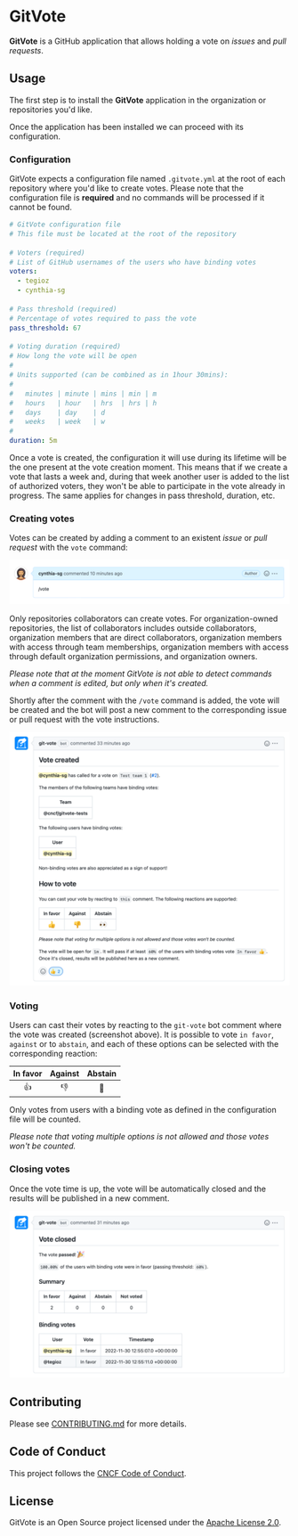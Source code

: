 # GitVote

**GitVote** is a GitHub application that allows holding a vote on *issues* and *pull requests*.

## Usage

The first step is to install the **GitVote** application in the organization or repositories you'd like.

Once the application has been installed we can proceed with its configuration.

### Configuration

GitVote expects a configuration file named `.gitvote.yml` at the root of each repository where you'd like to create votes. Please note that the configuration file is **required** and no commands will be processed if it cannot be found.

```yaml
# GitVote configuration file
# This file must be located at the root of the repository

# Voters (required)
# List of GitHub usernames of the users who have binding votes
voters:
  - tegioz
  - cynthia-sg

# Pass threshold (required)
# Percentage of votes required to pass the vote
pass_threshold: 67

# Voting duration (required)
# How long the vote will be open
#
# Units supported (can be combined as in 1hour 30mins):
#
#   minutes | minute | mins | min | m
#   hours   | hour   | hrs  | hrs | h
#   days    | day    | d
#   weeks   | week   | w
#
duration: 5m
```

Once a vote is created, the configuration it will use during its lifetime will be the one present at the vote creation moment. This means that if we create a vote that lasts a week and, during that week another user is added to the list of authorized voters, they won't be able to participate in the vote already in progress. The same applies for changes in pass threshold, duration, etc.

### Creating votes

Votes can be created by adding a comment to an existent *issue* or *pull request* with the `vote` command:

![create-vote](docs/screenshots/create-vote.png)

Only repositories collaborators can create votes. For organization-owned repositories, the list of collaborators includes outside collaborators, organization members that are direct collaborators, organization members with access through team memberships, organization members with access through default organization permissions, and organization owners.

*Please note that at the moment GitVote is not able to detect commands when a comment is edited, but only when it's created.*

Shortly after the comment with the `/vote` command is added, the vote will be created and the bot will post a new comment to the corresponding issue or pull request with the vote instructions.

![create-vote](docs/screenshots/vote-created.png)

### Voting

Users can cast their votes by reacting to the `git-vote` bot comment where the vote was created (screenshot above). It is possible to vote `in favor`, `against` or to `abstain`, and each of these options can be selected with the corresponding reaction:

| In favor | Against | Abstain |
| :------: | :-----: | :-----: |
|    👍     |    👎    |    👀    |

Only votes from users with a binding vote as defined in the configuration file will be counted.

*Please note that voting multiple options is not allowed and those votes won't be counted.*

### Closing votes

Once the vote time is up, the vote will be automatically closed and the results will be published in a new comment.

![create-vote](docs/screenshots/vote-closed.png)

## Contributing

Please see [CONTRIBUTING.md](./CONTRIBUTING.md) for more details.

## Code of Conduct

This project follows the [CNCF Code of Conduct](https://github.com/cncf/foundation/blob/master/code-of-conduct.md).

## License

GitVote is an Open Source project licensed under the [Apache License 2.0](https://www.apache.org/licenses/LICENSE-2.0).
